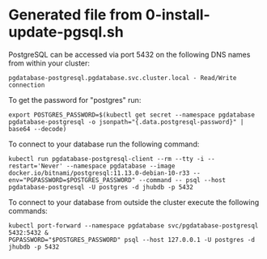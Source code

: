 # Generated file from 0-install-update-pgsql.sh

PostgreSQL can be accessed via port 5432 on the following DNS names from within your cluster:

    pgdatabase-postgresql.pgdatabase.svc.cluster.local - Read/Write connection

To get the password for "postgres" run:

    export POSTGRES_PASSWORD=$(kubectl get secret --namespace pgdatabase pgdatabase-postgresql -o jsonpath="{.data.postgresql-password}" | base64 --decode)

To connect to your database run the following command:

    kubectl run pgdatabase-postgresql-client --rm --tty -i --restart='Never' --namespace pgdatabase --image docker.io/bitnami/postgresql:11.13.0-debian-10-r33 --env="PGPASSWORD=$POSTGRES_PASSWORD" --command -- psql --host pgdatabase-postgresql -U postgres -d jhubdb -p 5432



To connect to your database from outside the cluster execute the following commands:

    kubectl port-forward --namespace pgdatabase svc/pgdatabase-postgresql 5432:5432 &
    PGPASSWORD="$POSTGRES_PASSWORD" psql --host 127.0.0.1 -U postgres -d jhubdb -p 5432
